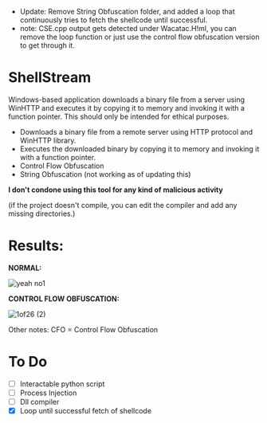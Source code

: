 * Update: Remove String Obfuscation folder, and added a loop that continuously tries to fetch the shellcode until successful.
* note: CSE.cpp output gets detected under Wacatac.H!ml, you can remove the loop function or just use the control flow obfuscation version to get through it.
# ShellStream

Windows-based application downloads a binary file from a server using WinHTTP and executes it by copying it to memory and invoking it with a function pointer. This should only be intended for ethical purposes.

 - Downloads a binary file from a remote server using HTTP protocol and WinHTTP library.
 - Executes the downloaded binary by copying it to memory and invoking it with a function pointer.
 - Control Flow Obfuscation
 - String Obfuscation (not working as of updating this)

__I don't condone using this tool for any kind of malicious activity__

(if the project doesn't compile, you can edit the compiler and add any missing directories.)


# Results:

__NORMAL:__

![yeah no1](https://user-images.githubusercontent.com/107830842/235260521-fd756a29-96e7-4434-8a56-5fe44a1311cc.JPG)




__CONTROL FLOW OBFUSCATION:__

![1of26 (2)](https://user-images.githubusercontent.com/107830842/235336808-274db6cb-24fa-400d-9da6-f7a153d9f5ef.JPG)




Other notes:
CFO = Control Flow Obfuscation




 # To Do
 - [ ] Interactable python script
 - [ ] Process Injection
 - [ ] Dll compiler
 - [x] Loop until successful fetch of shellcode
